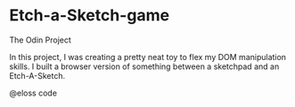 # Etch-a-Sketch-game

The Odin Project

In this project, I was creating a pretty neat toy to flex my DOM manipulation skills. I built a browser version of something between a sketchpad and an Etch-A-Sketch.

@eloss code
